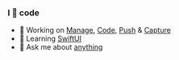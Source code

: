 ### I 💙 code

- 🔭 Working on [Manage](https://manage.techulus.com), [Code](https://code.techulus.com), [Push](https://push.techulus.com) & [Capture](https://capture.techulus.in)
- 🌱 Learning [SwiftUI](https://github.com/arjunkomath?tab=repositories&q=swiftui&type=source&language=swift)
- 💬 Ask me about [anything](https://github.com/arjunkomath/ama)
